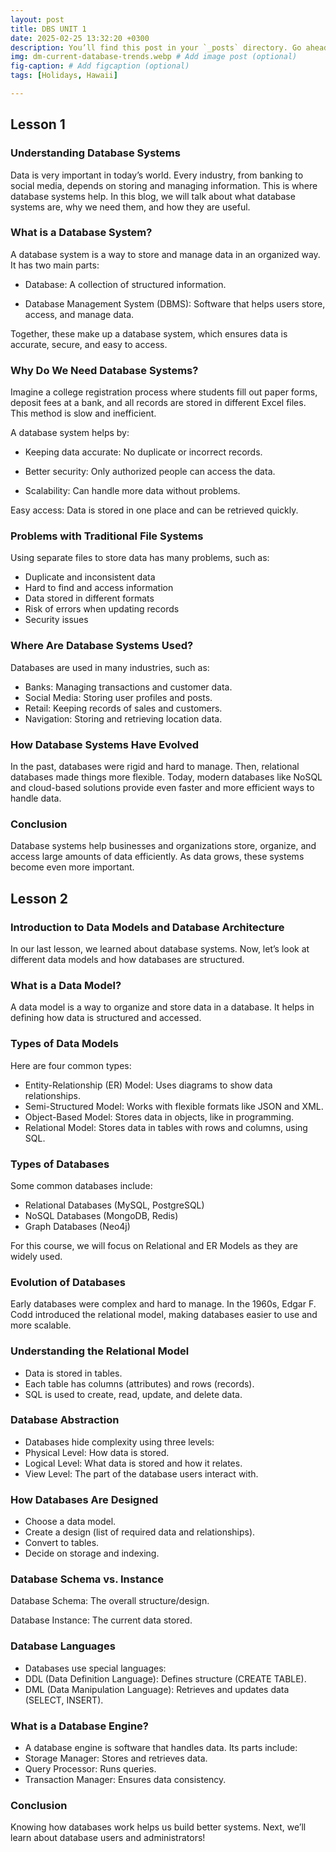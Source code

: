 ```yaml
---
layout: post
title: DBS UNIT 1
date: 2025-02-25 13:32:20 +0300
description: You’ll find this post in your `_posts` directory. Go ahead and edit it and re-build the site to see your changes. # Add post description (optional)
img: dm-current-database-trends.webp # Add image post (optional)
fig-caption: # Add figcaption (optional)
tags: [Holidays, Hawaii]

---
```

## Lesson 1
### Understanding Database Systems

Data is very important in today’s world. Every industry, from banking to social media, depends on storing and managing information. This is where database systems help. In this blog, we will talk about what database systems are, why we need them, and how they are useful.

### What is a Database System?

A database system is a way to store and manage data in an organized way. It has two main parts:

- Database: A collection of structured information.

- Database Management System (DBMS): Software that helps users store, access, and manage data.

Together, these make up a database system, which ensures data is accurate, secure, and easy to access.

### Why Do We Need Database Systems?

Imagine a college registration process where students fill out paper forms, deposit fees at a bank, and all records are stored in different Excel files. This method is slow and inefficient.

A database system helps by:

- Keeping data accurate: No duplicate or incorrect records.

- Better security: Only authorized people can access the data.

- Scalability: Can handle more data without problems.

Easy access: Data is stored in one place and can be retrieved quickly.

### Problems with Traditional File Systems

Using separate files to store data has many problems, such as:

- Duplicate and inconsistent data
- Hard to find and access information
- Data stored in different formats
- Risk of errors when updating records
- Security issues

### Where Are Database Systems Used?

Databases are used in many industries, such as:
- Banks: Managing transactions and customer data.
- Social Media: Storing user profiles and posts.
- Retail: Keeping records of sales and customers.
- Navigation: Storing and retrieving location data.

### How Database Systems Have Evolved

In the past, databases were rigid and hard to manage. Then, relational databases made things more flexible. Today, modern databases like NoSQL and cloud-based solutions provide even faster and more efficient ways to handle data.

### Conclusion

Database systems help businesses and organizations store, organize, and access large amounts of data efficiently. As data grows, these systems become even more important.

## Lesson 2 
### Introduction to Data Models and Database Architecture

In our last lesson, we learned about database systems. Now, let’s look at different data models and how databases are structured.

### What is a Data Model?

A data model is a way to organize and store data in a database. It helps in defining how data is structured and accessed.

### Types of Data Models

Here are four common types:

- Entity-Relationship (ER) Model: Uses diagrams to show data relationships.
- Semi-Structured Model: Works with flexible formats like JSON and XML.
- Object-Based Model: Stores data in objects, like in programming.
- Relational Model: Stores data in tables with rows and columns, using SQL.

### Types of Databases

Some common databases include:
- Relational Databases (MySQL, PostgreSQL)
- NoSQL Databases (MongoDB, Redis)
- Graph Databases (Neo4j)

For this course, we will focus on Relational and ER Models as they are widely used.

### Evolution of Databases

Early databases were complex and hard to manage. In the 1960s, Edgar F. Codd introduced the relational model, making databases easier to use and more scalable.

### Understanding the Relational Model

- Data is stored in tables.
- Each table has columns (attributes) and rows (records).
- SQL is used to create, read, update, and delete data.

### Database Abstraction

- Databases hide complexity using three levels:
- Physical Level: How data is stored.
- Logical Level: What data is stored and how it relates.
- View Level: The part of the database users interact with.

### How Databases Are Designed

- Choose a data model.
- Create a design (list of required data and relationships).
- Convert to tables.
- Decide on storage and indexing.

### Database Schema vs. Instance

Database Schema: The overall structure/design.

Database Instance: The current data stored.

### Database Languages

- Databases use special languages:
- DDL (Data Definition Language): Defines structure (CREATE TABLE).
- DML (Data Manipulation Language): Retrieves and updates data (SELECT, INSERT).

### What is a Database Engine?

- A database engine is software that handles data. Its parts include:
- Storage Manager: Stores and retrieves data.
- Query Processor: Runs queries.
- Transaction Manager: Ensures data consistency.

### Conclusion

Knowing how databases work helps us build better systems. Next, we’ll learn about database users and administrators!

